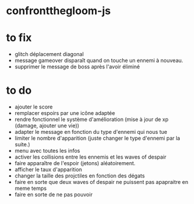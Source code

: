 # confrontthegloom-js

# to fix

- glitch déplacement diagonal
- message gameover disparaît quand on touche un ennemi à nouveau.
- supprimer le message de boss après l'avoir éliminé

# to do

- ajouter le score
- remplacer espoirs par une icône adaptée
- rendre fonctionnel le système d'amélioration (mise à jour de xp (damage, ajouter une vie))
- adapter le message en fonction du type d'ennemi qui nous tue
- limiter le nombre d'apparition (juste changer le type d'ennemi par la suite.)
- menu avec toutes les infos
- activer les collisions entre les ennemis et les waves of despair
- faire apparaître de l'espoir (jetons) aléatoirement.
- afficher le taux d'apparition
- changer la taille des projctiles en fonction des dégats
- faire en sorte que deux waves of despair ne puissent pas apapraitre en meme temps
- faire en sorte de ne pas pouvoir
